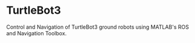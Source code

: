 # TurtleBot3
Control and Navigation of TurtleBot3 ground robots using MATLAB's ROS and Navigation Toolbox.

